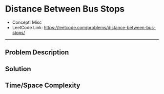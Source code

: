 # Distance Between Bus Stops

- Concept: Misc
- LeetCode Link: https://leetcode.com/problems/distance-between-bus-stops/

---

## Problem Description

## Solution

## Time/Space Complexity

